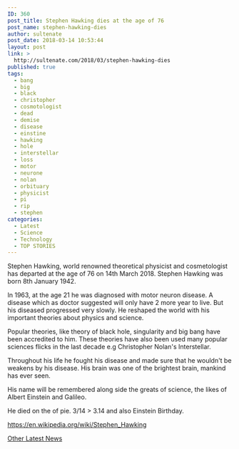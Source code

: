 ```yaml
---
ID: 360
post_title: Stephen Hawking dies at the age of 76
post_name: stephen-hawking-dies
author: sultenate
post_date: 2018-03-14 10:53:44
layout: post
link: >
  http://sultenate.com/2018/03/stephen-hawking-dies
published: true
tags:
  - bang
  - big
  - black
  - christopher
  - cosmotologist
  - dead
  - demise
  - disease
  - einstine
  - hawking
  - hole
  - interstellar
  - loss
  - motor
  - neurone
  - nolan
  - orbituary
  - physicist
  - pi
  - rip
  - stephen
categories:
  - Latest
  - Science
  - Technology
  - TOP STORIES
---
```

Stephen Hawking, world renowned theoretical physicist and cosmetologist has departed at the age of 76 on 14th March 2018. Stephen Hawking was born 8th January 1942.

In 1963, at the age 21 he was diagnosed with motor neuron disease. A disease which as doctor suggested will only have 2 more year to live. But his diseased progressed very slowly. He reshaped the world with his important theories about physics and science.

Popular theories, like theory of black hole, singularity and big bang have been accredited to him. These theories have also been used many popular sciences flicks in the last decade e.g Christopher Nolan's Interstellar.

Throughout his life he fought his disease and made sure that he wouldn't be weakens by his disease. His brain was one of the brightest brain, mankind has ever seen.

His name will be remembered along side the greats of science, the likes of Albert Einstein and Galileo.

He died on the of pie. 3/14 &gt; 3.14 and also Einstein Birthday.

<a href="https://en.wikipedia.org/wiki/Stephen_Hawking">https://en.wikipedia.org/wiki/Stephen_Hawking</a>

<a href="http://sultenate.com">Other Latest News</a>